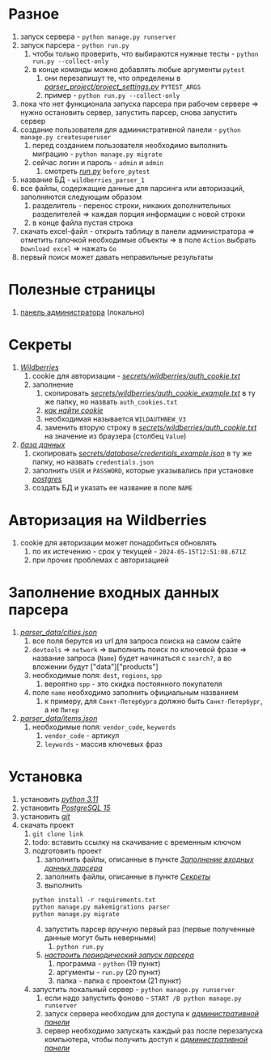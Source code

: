 # Разное

1) запуск сервера - `python manage.py runserver`
2) запуск парсера - `python run.py`
    1) чтобы только проверить, что выбираются нужные тесты - `python run.py --collect-only`
    2) в конце команды можно добавлять любые аргументы `pytest`
        1) они перезапишут те, что определены в [*parser_project/project_settings.py*](parser_project/project_settings.py) `PYTEST_ARGS`
        2) пример - `python run.py --collect-only`
3) пока что нет функционала запуска парсера при рабочем сервере => нужно остановить сервер, запустить парсер, снова запустить сервер
4) создание пользователя для административной панели - `python manage.py createsuperuser`
    1) перед созданием пользователя необходимо выполнить миграцию - `python manage.py migrate`
    2) сейчас логин и пароль - `admin` и `admin`
        1) смотреть [*run.py*](run.py) `before_pytest`
5) название БД - `wildberries_parser_1`
6) все файлы, содержащие данные для парсинга или авторизаций, заполняются следующим образом
    1) разделитель - перенос строки, никаких дополнительных разделителей => каждая порция информации с новой строки
    2) в конце файла пустая строка
7) скачать excel-файл - открыть таблицу в панели администратора => отметить галочкой необходимые объекты => в поле `Action` выбрать `Download excel` =>
   нажать `Go`
8) первый поиск может давать неправильные результаты


# Полезные страницы

1) [панель администратора](http://127.0.0.1:8000/admin/) (локально)


# Секреты

1) [*Wildberries*](https://www.wildberries.ru/)
    1) cookie для авторизации - [*secrets/wildberries/auth_cookie.txt*](secrets/wildberries/auth_cookie.txt)
    2) заполнение
        1) скопировать [*secrets/wildberries/auth_cookie_example.txt*](secrets/wildberries/auth_cookie_example.txt) в ту же папку, но назвать `auth_cookies.txt`
        2) [*как найти cookie*](https://cookie-script.com/blog/chrome-cookies)
        3) необходимая называется `WILDAUTHNEW_V3`
        4) заменить вторую строку в [*secrets/wildberries/auth_cookie.txt*](secrets/wildberries/auth_cookie.txt) на значение из браузера (столбец `Value`)
2) [*база данных*](https://www.postgresql.org/)
    1) скопировать [*secrets/database/credentials_example.json*](secrets/database/credentials_example.json) в ту же папку, но назвать `credentials.json`
    2) заполнить `USER` и `PASSWORD`, которые указывались при установке [*postgres*](https://www.postgresql.org/)
    3) создать БД и указать ее название в поле `NAME`


# Авторизация на Wildberries

1) cookie для авторизации может понадобиться обновлять
    1) по их истечению - срок у текущей - `2024-05-15T12:51:08.671Z`
    2) при прочих проблемах с авторизацией


# Заполнение входных данных парсера

1) [*parser_data/cities.json*](parser_data/cities.json)
    1) все поля берутся из url для запроса поиска на самом сайте
    2) `devtools` => `network` => выполнить поиск по ключевой фразе => название запроса (`Name`) будет начинаться с `search?`, а во вложении
       будут ["data"]["products"]
    3) необходимые поля: `dest`, `regions`, `spp`
        1) вероятно `spp` - это скидка постоянного покупателя
    4) поле `name` необходимо заполнить официальным названием
        1) к примеру, для `Санкт-Петербурга` должно быть `Санкт-Петербург`, а не `Питер`
2) [*parser_data/items.json*](parser_data/items.json)
    1) необходимые поля: `vendor_code`, `keywords`
        1) `vendor_code` - артикул
        2) `leywords` - массив ключевых фраз


# Установка

1) установить [*python 3.11*](https://www.python.org/)
2) установить [*PostgreSQL 15*](https://www.postgresql.org/)
3) установить [*git*](https://git-scm.com/downloads)
4) скачать проект
    1) `git clone link`
    2) todo: вставить ссылку на скачивание с временным ключом
    3) подготовить проект
        1) заполнить файлы, описанные в пункте [*Заполнение входных данных парсера*](#заполнение-входных-данных-парсера)
        2) заполнить файлы, описанные в пункте [*Секреты*](#секреты)
        3) выполнить
        ```commandline
        python install -r requirements.txt
        python manage.py makemigrations parser
        python manage.py migrate
        ```
        4) запустить парсер вручную первый раз (первые полученные данные могут быть неверными)
            1) `python run.py`
        5) [*настроить периодический запуск парсера*](https://www.windowscentral.com/how-create-automated-task-using-task-scheduler-windows-10)
            1) программа - `python` (19 пункт)
            2) аргументы - `run.py` (20 пункт)
            3) папка - папка с проектом (21 пункт)
    4) запустить локальный сервер - `python manage.py runserver`
        1) если надо запустить фоново - `START /B python manage.py runserver`
        2) запуск сервера необходим для доступа к [*административной панели*](http://127.0.0.1:8000/admin/)
        3) сервер необходимо запускать каждый раз после перезапуска компьютера, чтобы получить доступ к
           [*административной панели*](http://127.0.0.1:8000/admin/)
